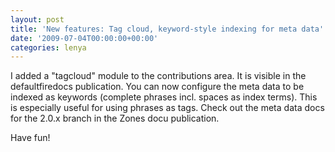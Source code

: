 ```yaml
---
layout: post
title: 'New features: Tag cloud, keyword-style indexing for meta data'
date: '2009-07-04T00:00:00+00:00'
categories: lenya
---
```

<p>
I added a &quot;tagcloud&quot; module to the contributions area. It is visible in the defaultfiredocs publication. You can now configure the meta data to be indexed as keywords (complete phrases incl. spaces as index terms). This is especially useful for using phrases as tags. Check out the meta data docs for the 2.0.x branch in the Zones docu publication.</p><p>Have fun!</p>
